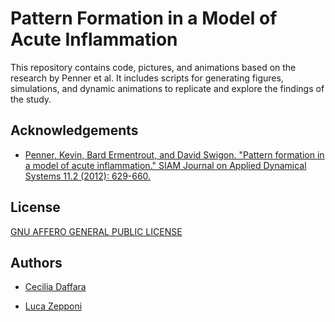 
# Pattern Formation in a Model of Acute Inflammation

This repository contains code, pictures, and animations based on the research by Penner et al. It includes scripts for generating figures, simulations, and dynamic animations to replicate and explore the findings of the study.
## Acknowledgements

 - [Penner, Kevin, Bard Ermentrout, and David Swigon. "Pattern formation in a model of acute inflammation." SIAM Journal on Applied Dynamical Systems 11.2 (2012): 629-660.](https://epubs.siam.org/doi/abs/10.1137/110834081?casa_token=3wCUZ5S9d4YAAAAA:3bH7WRXitwYSAosELEzf_PjFOl0Bpo49IyPnZKEdxLYdbSpSLIhmFMaQn_Pia_9voGX_zDBaNTib)

## License

[GNU AFFERO GENERAL PUBLIC LICENSE](https://www.gnu.org/licenses/agpl-3.0.en.html#license-text)


## Authors

- [Cecilia Daffara](https://www.linkedin.com/in/cecilia-daffara-321093293/)

- [Luca Zepponi](https://github.com/LucaZepponi)
